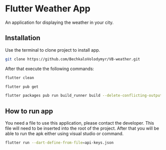 # Flutter Weather App

An application for displaying the weather in your city.

## Installation

Use the terminal to clone project to install app.

```bash
git clone https://github.com/BechkaloVolodymyr/VB-weather.git
```
After that execute the following commands: 
```bash
flutter clean
```
```bash
flutter pub get
```
```bash
flutter packages pub run build_runner build --delete-conflicting-outputs
```
## How to run app
You need a file to use this application, please contact the developer. 
This file will need to be inserted into the root of the project.
After that you will be able to run the apk either using visual studio or command.

```bash
flutter run --dart-define-from-file=api-keys.json
```